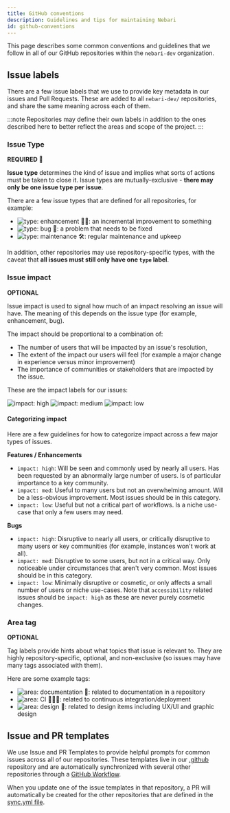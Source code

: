 ```yaml
---
title: GitHub conventions
description: Guidelines and tips for maintaining Nebari
id: github-conventions
---
```


This page describes some common conventions and guidelines that we follow in all of our GitHub repositories within the `nebari-dev` organization.

## Issue labels

There are a few issue labels that we use to provide key metadata in our issues and Pull Requests.
These are added to all `nebari-dev/` repositories, and share the same meaning across each of them.

:::note
Repositories may define their own labels in addition to the ones described here to better reflect the areas
and scope of the project.
:::

### Issue Type

**REQUIRED :pushpin:**

**Issue type** determines the kind of issue and implies what sorts of actions must be taken to close it.
Issue types are mutually-exclusive - **there may only be one issue type per issue**.

There are a few issue types that are defined for all repositories, for example:

- ![type: enhancement 💅🏼](https://img.shields.io/badge/-type:enhancement%20💅🏼-9D73D9.svg): an incremental improvement to something
- ![type: bug 🐛](https://img.shields.io/badge/-type:bug%20🐛-9D73D9.svg): a problem that needs to be fixed
- ![type: maintenance 🛠](https://img.shields.io/badge/-type:maintenance%20🛠-9D73D9.svg): regular maintenance and upkeep

In addition, other repositories may use repository-specific types, with the caveat that **all issues must still only have one `type` label**.

### Issue impact

**OPTIONAL**

Issue impact is used to signal how much of an impact resolving an issue will have.
The meaning of this depends on the issue type (for example, enhancement, bug).

The impact should be proportional to a combination of:

- The number of users that will be impacted by an issue's resolution,
- The extent of the impact our users will feel (for example a major change in experience versus minor improvement)
- The importance of communities or stakeholders that are impacted by the issue.

These are the impact labels for our issues:

![impact: high](https://img.shields.io/badge/-impact:%20high-F2A29B.svg)
![impact: medium](https://img.shields.io/badge/-impact:%20medium-F2A29B.svg)
![impact: low](https://img.shields.io/badge/-impact:%20low-F2A29B.svg)

#### Categorizing impact

Here are a few guidelines for how to categorize impact across a few major types of issues.

**Features / Enhancements**

- `impact: high`: Will be seen and commonly used by nearly all users. Has been requested by an abnormally large number of users.
    Is of particular importance to a key community.
- `impact: med`: Useful to many users but not an overwhelming amount. Will be a less-obvious improvement.
    Most issues should be in this category.
- `impact: low`: Useful but not a critical part of workflows. Is a niche use-case that only a few users may need.

**Bugs**

- `impact: high`: Disruptive to nearly all users, or critically disruptive to many users or key communities
  (for example, instances won't work at all).
- `impact: med`: Disruptive to some users, but not in a critical way. Only noticeable under circumstances that aren't very common.
  Most issues should be in this category.
- `impact: low`: Minimally disruptive or cosmetic, or only affects a small number of users or niche use-cases. Note that `accessibility` related issues should be `impact: high` as these are never purely cosmetic changes.

### Area tag

**OPTIONAL**

Tag labels provide hints about what topics that issue is relevant to.
They are highly repository-specific, optional, and non-exclusive (so issues may have many tags associated with them).

Here are some example tags:

- ![area: documentation 📖](https://img.shields.io/badge/-area:%20documentation%20📖-6FB7BF.svg): related to documentation in a repository
- ![area: CI 👷🏽‍♀️](https://img.shields.io/badge/-area:%20ci%20👷🏽‍♀️-6FB7BF.svg): related to continuous integration/deployment
- ![area: design 🎨](https://img.shields.io/badge/-area:%20design%20🎨-6FB7BF.svg): related to design items including UX/UI and graphic design

## Issue and PR templates

We use Issue and PR Templates to provide helpful prompts for common issues across all of our repositories.
These templates live in our [.github](https://github.com/nebari-dev/.github) repository and are automatically synchronized with several other repositories through a [GitHub Workflow](https://github.com/nebari-dev/.github/blob/main/.github/workflows/sync-issue-templates.yaml).

When you update one of the issue templates in that repository, a PR will automatically be created for the other repositories that are defined in the [sync.yml file](https://github.com/nebari-dev/.github/blob/main/.github/sync.yml).
